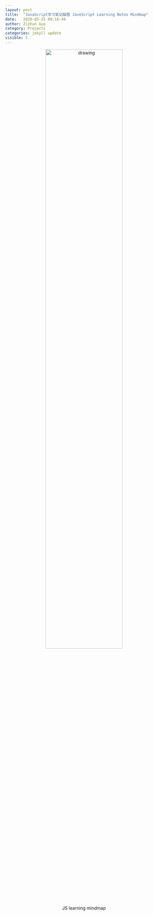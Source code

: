 ```yaml
---
layout: post
title:  "JavaScript学习笔记脑图 JaveScript Learning Notes Mindmap"
date:   2020-05-25 09:16:49
author: Zizhun Guo
category: Projects
categories: jekyll update
visible: 1
---
```



<div style="text-align: center;">
    <a href ="{{site.url}}/assets/2020-05-20-JaveScript-notes-mindmap/JS_notes.jpg">
   <img src="{{site.url}}/assets/2020-05-20-JaveScript-notes-mindmap/JS_notes.jpg" alt="drawing" style="width: 70%;"/>
    </a>
   <figcaption>JS learning mindmap</figcaption>
</div> 

